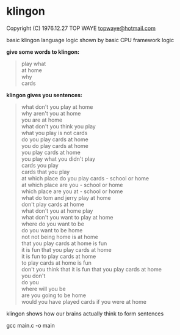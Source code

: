 # klingon
Copyright (C) 1976.12.27 TOP WAYE topwaye@hotmail.com

basic klingon language logic shown by basic CPU framework logic

**give some words to klingon:**

>play what  
at home  
why  
cards  

**klingon gives you sentences:**

>what don't you play at home  
why aren't you at home  
you are at home  
what don't you think you play  
what you play is not cards  
do you play cards at home  
you do play cards at home  
you play cards at home  
you play what you didn't play  
cards you play  
cards that you play  
at which place do you play cards - school or home  
at which place are you - school or home  
which place are you at - school or home  
what do tom and jerry play at home  
don't play cards at home  
what don't you at home play  
what don't you want to play at home  
where do you want to be  
do you want to be home  
not not being home is at home  
that you play cards at home is fun  
it is fun that you play cards at home  
it is fun to play cards at home  
to play cards at home is fun  
don't you think that it is fun that you play cards at home  
you don't  
do you  
where will you be  
are you going to be home  
would you have played cards if you were at home  

klingon shows how our brains actually think to form sentences

gcc main.c -o main

